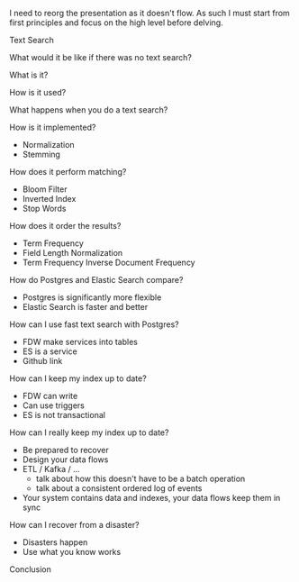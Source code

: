 I need to reorg the presentation as it doesn't flow. As such I must start from first principles and focus on the high level before delving.




Text Search

What would it be like if there was no text search?

What is it?

How is it used?

What happens when you do a text search?

How is it implemented?
 - Normalization
 - Stemming

How does it perform matching?
 - Bloom Filter
 - Inverted Index
 - Stop Words

How does it order the results?
 - Term Frequency
 - Field Length Normalization
 - Term Frequency Inverse Document Frequency

How do Postgres and Elastic Search compare?
 - Postgres is significantly more flexible
 - Elastic Search is faster and better

How can I use fast text search with Postgres?
 - FDW make services into tables
 - ES is a service
 - Github link

How can I keep my index up to date?
 - FDW can write
 - Can use triggers
 - ES is not transactional

How can I really keep my index up to date?
 - Be prepared to recover
 - Design your data flows
 - ETL / Kafka / ...
    - talk about how this doesn't have to be a batch operation
    - talk about a consistent ordered log of events
 - Your system contains data and indexes, your data flows keep them in sync

How can I recover from a disaster?
 - Disasters happen
 - Use what you know works

Conclusion
